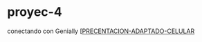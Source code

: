 # proyec-4
conectando con Genially
[[PRECENTACION-ADAPTADO-CELULAR](https://view.genially.com/69015ab62ca50d31d9cca5b8/guide-proyecto4)
